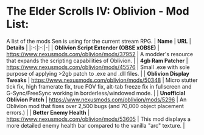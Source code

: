 # The Elder Scrolls IV: Oblivion - Mod List:
A list of the mods Sen is using for the current stream RPG.
| **Name** | **URL** | **Details** |
|:-:|:-:|-|
| **Oblivion Script Extender (OBSE xOBSE)** | https://www.nexusmods.com/oblivion/mods/37952 | A modder's resource that expands the scripting capabilities of Oblivion. |
| **4gb Ram Patcher** | https://www.nexusmods.com/oblivion/mods/45576 | Small .exe with sole purpose of applying >2gb patch to .exe and .dll files. |
| **Oblivion Display Tweaks** | https://www.nexusmods.com/oblivion/mods/50348 | Micro stutter tick fix, high framerate fix, true FOV fix, alt-tab freeze fix in fullscreen and G-Sync/FreeSync working in borderless/windowed mode. |
| **Unofficial Oblivion Patch** | https://www.nexusmods.com/oblivion/mods/5296 | An Oblivion mod that fixes over 2,500 bugs (and 70,000 object placement errors.) |
| **Better Enemy Health** | https://www.nexusmods.com/oblivion/mods/53605 | This mod displays a more detailed enemy health bar compared to the vanilla "arc" texture. |
